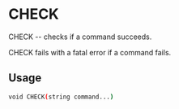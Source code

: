 # CHECK
CHECK -- checks if a command succeeds.

CHECK fails with a fatal error if a command fails.

## Usage
```sh
void CHECK(string command...)
```

